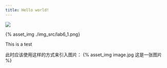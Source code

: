 ```yaml
---
title: Hello world!
---
```



![](.https://github.com/LeoLiangjianbin/LeoLiangjianbin.github.io/blob/main/themes/img_src/lab6_1.png)

 {% asset_img ./img_src/lab6_1.png}

This is a test

此时应该使用这样的方式来引入图片：
{% asset_img image.jpg 这是一张图片 %}